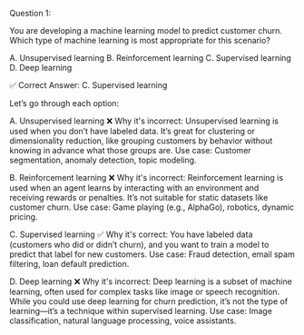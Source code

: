 Question 1:

You are developing a machine learning model to predict customer churn. Which type of machine learning is most appropriate for this scenario?

A. Unsupervised learning
B. Reinforcement learning
C. Supervised learning
D. Deep learning

✅ Correct Answer: C. Supervised learning

Let’s go through each option:

A. Unsupervised learning ❌
Why it's incorrect: Unsupervised learning is used when you don’t have labeled data. It’s great for clustering or dimensionality reduction, like grouping customers by behavior without knowing in advance what those groups are.
Use case: Customer segmentation, anomaly detection, topic modeling.

B. Reinforcement learning ❌
Why it's incorrect: Reinforcement learning is used when an agent learns by interacting with an environment and receiving rewards or penalties. It’s not suitable for static datasets like customer churn.
Use case: Game playing (e.g., AlphaGo), robotics, dynamic pricing.

C. Supervised learning ✅
Why it's correct: You have labeled data (customers who did or didn’t churn), and you want to train a model to predict that label for new customers.
Use case: Fraud detection, email spam filtering, loan default prediction.

D. Deep learning ❌
Why it's incorrect: Deep learning is a subset of machine learning, often used for complex tasks like image or speech recognition. While you could use deep learning for churn prediction, it’s not the type of learning—it’s a technique within supervised learning.
Use case: Image classification, natural language processing, voice assistants.
